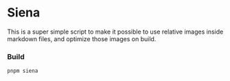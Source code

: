 # Siena

This is a super simple script to make it possible to use relative images inside markdown files, and optimize those images on build.

### Build

```
pnpm siena
```
